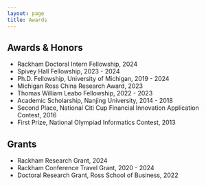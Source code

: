 ```yaml
---
layout: page
title: Awards
---
```


## Awards & Honors
- Rackham Doctoral Intern Fellowship, 2024
- Spivey Hall Fellowship, 2023 - 2024
- Ph.D. Fellowship, University of Michigan, 2019 - 2024
- Michigan Ross China Research Award, 2023
- Thomas William Leabo Fellowship, 2022 - 2023
- Academic Scholarship, Nanjing University, 2014 - 2018
- Second Place, National Citi Cup Financial Innovation Application Contest, 2016
- First Prize, National Olympiad Informatics Contest, 2013

## Grants
- Rackham Research Grant, 2024
- Rackham Conference Travel Grant, 2020 - 2024
- Doctoral Research Grant, Ross School of Business, 2022